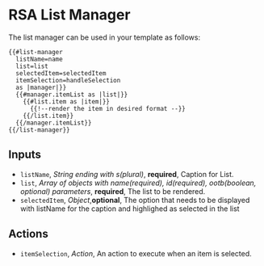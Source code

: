 # RSA List Manager

The list manager can be used in your template as follows:
```
{{#list-manager
  listName=name
  list=list
  selectedItem=selectedItem
  itemSelection=handleSelection
  as |manager|}}
  {{#manager.itemList as |list|}}
    {{#list.item as |item|}}
      {{!--render the item in desired format --}}
    {{/list.item}}
  {{/manager.itemList}}
{{/list-manager}}
```

## Inputs
* `listName`, *String ending with s(plural)*, __required__, Caption for List.
* `list`, *Array of objects with name(required), id(required), ootb(boolean, optional) parameters*, __required__, The list to be rendered.
* `selectedItem`, *Object*,__optional__, The option that needs to be displayed with listName for the caption and highlighed as selected in the list

## Actions
* `itemSelection`, *Action*, An action to execute when an item is selected.
